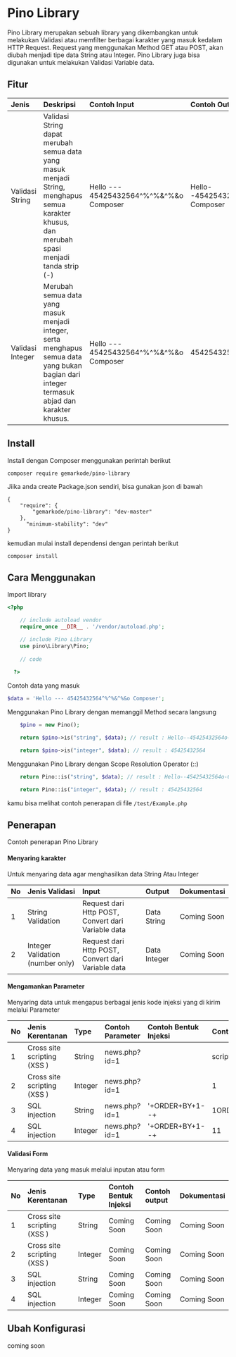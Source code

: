 # Pino Library

Pino Library merupakan sebuah library yang dikembangkan untuk melakukan Validasi atau memfilter berbagai karakter yang masuk kedalam HTTP Request. Request yang menggunakan Method GET atau POST, akan diubah menjadi tipe data String atau Integer. Pino Library juga bisa digunakan untuk melakukan Validasi Variable data.

## Fitur

|   Jenis |  Deskripsi  |  Contoh Input | Contoh Output  |
| :------------ | :------------ | :------------ | :------------ |
|  Validasi String | Validasi String dapat merubah semua data yang masuk menjadi String, menghapus semua karakter khusus, dan merubah spasi menjadi tanda strip (-)  |  Hello --- 45425432564^%^%&^%&o Composer  | Hello--45425432564o-Composer  |
| Validasi Integer  | Merubah semua data yang masuk menjadi integer, serta menghapus semua data yang bukan bagian dari integer termasuk abjad dan karakter khusus.  | Hello --- 45425432564^%^%&^%&o Composer  | 45425432564  |

## Install

Install dengan Composer menggunakan perintah berikut

```
composer require gemarkode/pino-library
```

Jiika anda create Package.json sendiri, bisa gunakan json di bawah

```
{
    "require": {
        "gemarkode/pino-library": "dev-master"
    },
      "minimum-stability": "dev"
}
```

kemudian mulai install dependensi dengan perintah berikut

```
composer install
```

## Cara Menggunakan

Import library

```php
<?php

    // include autoload vendor
    require_once __DIR__ . '/vendor/autoload.php';

    // include Pino Library
    use pino\Library\Pino;
    
    // code
	
  ?>
  ```

Contoh data yang masuk

```php
$data = 'Hello --- 45425432564^%^%&^%&o Composer';
```

Menggunakan Pino Library dengan memanggil Method secara langsung

```php
    $pino = new Pino();

    return $pino->is("string", $data); // result : Hello--45425432564o-Composer

    return $pino->is("integer", $data); // result : 45425432564
```

Menggunakan Pino Library dengan Scope Resolution Operator (::)

```php
    return Pino::is("string", $data); // result : Hello--45425432564o-Composer

    return Pino::is("integer", $data); // result : 45425432564
```

kamu bisa melihat contoh penerapan di file ```/test/Example.php```

## Penerapan 

Contoh penerapan Pino Library

#### Menyaring karakter

Untuk menyaring data agar menghasilkan data String Atau Integer

|  No | Jenis Validasi  |  Input | Output  | Dokumentasi  |
| :------------ | :------------ | :------------ | :------------ | :------------ |
| 1  | String Validation  | Request dari Http POST, Convert dari Variable data  | Data String  | Coming Soon  |
| 2  |  Integer Validation (number only)  | Request dari Http POST, Convert dari Variable data  | Data Integer  | Coming Soon  |

#### Mengamankan Parameter 

Menyaring data untuk mengapus berbagai jenis kode injeksi yang di kirim melalui Parameter

|  No | Jenis Kerentanan  | Type | Contoh Parameter  | Contoh Bentuk Injeksi  | Contoh output  | Dokumentasi|
| :------------ | :------------ | :------------ |:------------ | :------------ | :------------ | :------------ |
| 1  | Cross site scripting (XSS )  | String | news.php?id=1  | <script>alert(1)</script>  | scriptalert1script  | Coming Soon  |
| 2  | Cross site scripting (XSS )  | Integer | news.php?id=1  | <script>alert(1)</script>  | 1  | Coming Soon  |
| 3  |  SQL injection | String | news.php?id=1  | '+ORDER+BY+1--+  | 1ORDERBY1  | Coming Soon |
| 4  |  SQL injection | Integer | news.php?id=1  | '+ORDER+BY+1--+  | 11  | Coming Soon |


#### Validasi Form 

Menyaring data yang masuk melalui inputan atau form

|  No | Jenis Kerentanan  | Type | Contoh Bentuk Injeksi  | Contoh output  | Dokumentasi|
| :------------ | :------------ |:------------ | :------------ | :------------ | :------------ |
| 1  | Cross site scripting (XSS )  | String | Coming Soon | Coming Soon | Coming Soon|
| 2  | Cross site scripting (XSS )  | Integer | Coming Soon | Coming Soon | Coming Soon|
| 3  |  SQL injection | String | Coming Soon | Coming Soon | Coming Soon|
| 4  |  SQL injection | Integer | Coming Soon | Coming Soon | Coming Soon|

## Ubah Konfigurasi

coming soon
